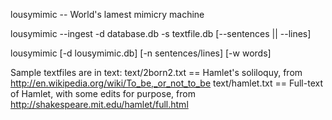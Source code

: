 lousymimic -- World's lamest mimicry machine

lousymimic --ingest -d database.db -s textfile.db [--sentences || --lines]

lousymimic [-d lousymimic.db] [-n sentences/lines] [-w words]


Sample textfiles are in text:
  text/2born2.txt == Hamlet's soliloquy, from http://en.wikipedia.org/wiki/To_be,_or_not_to_be
  text/hamlet.txt == Full-text of Hamlet, with some edits for purpose, from http://shakespeare.mit.edu/hamlet/full.html
